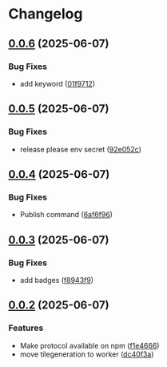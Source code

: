 # Changelog

## [0.0.6](https://github.com/open-meteo/omaps/compare/omaps-v0.0.5...omaps-v0.0.6) (2025-06-07)


### Bug Fixes

* add keyword ([01f9712](https://github.com/open-meteo/omaps/commit/01f9712a10f20082a5a3faf9c0cf1ad9daf26825))

## [0.0.5](https://github.com/open-meteo/omaps/compare/omaps-v0.0.4...omaps-v0.0.5) (2025-06-07)


### Bug Fixes

* release please env secret ([92e052c](https://github.com/open-meteo/omaps/commit/92e052c7844fae7f00595137ca69aea9ae180626))

## [0.0.4](https://github.com/open-meteo/omaps/compare/omaps-v0.0.3...omaps-v0.0.4) (2025-06-07)


### Bug Fixes

* Publish command ([6af6f96](https://github.com/open-meteo/omaps/commit/6af6f965f9b2355eaed89fbaa89d3e75899e8ca0))

## [0.0.3](https://github.com/open-meteo/omaps/compare/omaps-v0.0.2...omaps-v0.0.3) (2025-06-07)


### Bug Fixes

* add badges ([f8943f9](https://github.com/open-meteo/omaps/commit/f8943f997ce1f2268a01fef03ae25a286e540633))

## [0.0.2](https://github.com/open-meteo/omaps/compare/omaps-v0.0.1...omaps-v0.0.2) (2025-06-07)


### Features

* Make protocol available on npm ([f1e4666](https://github.com/open-meteo/omaps/commit/f1e4666230d5496d9af6637470f350452d6d350f))
* move tilegeneration to worker ([dc40f3a](https://github.com/open-meteo/omaps/commit/dc40f3aa7618e27aa37ae79fabcd7773d0a65080))
